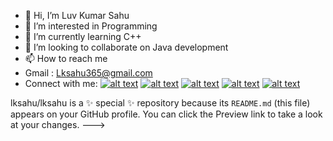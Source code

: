 - 👋 Hi, I’m Luv Kumar Sahu
- 👀 I’m interested in Programming
- 🌱 I’m currently learning C++
- 💞️ I’m looking to collaborate on Java development
- 📫 How to reach me 
- Gmail : Lksahu365@gmail.com
- Connect with me:
[![alt text][1.1]][1]
[![alt text][2.1]][2]
[![alt text][3.1]][3]
[![alt text][4.1]][4]
[![alt text][5.1]][5]



[1.1]: http://i.imgur.com/tXSoThF.png (twitter icon with padding)
[2.1]: http://i.imgur.com/P3YfQoD.png (facebook icon with padding)
[3.1]: http://i.imgur.com/yCsTjba.png (google plus icon with padding)
[4.1]: https://github.com/luvksahu/lksahu/blob/915626eb5d347ed22ca45e31111e9288d10de3e2/Insta.png (instagram icon with padding)
[5.1]: http://i.imgur.com/0o48UoR.png (github icon with padding)

[1]: https://mobile.twitter.com/Luvsahu9
[2]: https://www.facebook.com/luvkumar.sahu/
[3]: lksahuji365@gmail.com
[4]: https://www.instagram.com/luv_k_sahu/
[5]: https://github.com/luvksahu
lksahu/lksahu is a ✨ special ✨ repository because its `README.md` (this file) appears on your GitHub profile.
You can click the Preview link to take a look at your changes.
--->
